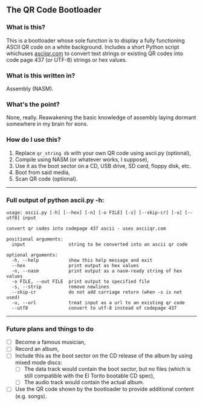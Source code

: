 
## The QR Code Bootloader
### What is this?
This is a bootloader whose sole function is to display a fully functioning ASCII QR code on a white background. Includes a short Python script whichuses [asciiqr.com](http://asciiqr.com/) to convert text strings or existing QR codes into code page 437 (or UTF-8) strings or hex values.

### What is this written in?
Assembly (NASM).

### What's the point?
None, really. Reawakening the basic knowledge of assembly laying dormant somewhere in my brain for eons.

### How do I use this?
1. Replace `qr_string db` with your own QR code using ascii.py (optional),
2. Compile using NASM (or whatever works, I suppose),
3. Use it as the boot sector on a CD, USB drive, SD card, floppy disk, etc.
4. Boot from said media,
5. Scan QR code (optional).

---

### Full output of python ascii.py -h:
```
usage: ascii.py [-h] [--hex] [-n] [-o FILE] [-s] [--skip-cr] [-u] [--utf8] input

convert qr codes into codepage 437 ascii - uses asciiqr.com

positional arguments:
  input                string to be converted into an ascii qr code

optional arguments:
  -h, --help           show this help message and exit
  --hex                print output as hex values
  -n, --nasm           print output as a nasm-ready string of hex values
  -o FILE, --out FILE  print output to specified file
  -s, --strip          remove newlines
  --skip-cr            do not add carriage return (when -s is not used)
  -u, --url            treat input as a url to an existing qr code
  --utf8               convert to utf-8 instead of codepage 437
```

---

### Future plans and things to do
- [ ] Become a famous musician,
- [ ] Record an album,
- [ ] Include this as the boot sector on the CD release of the album by using mixed mode discs:
	- [ ] The data track would contain the boot sector, but no files (which is still compatible with the El Torito bootable CD spec),
	- [ ] The audio track would contain the actual album.
- [ ] Use the QR code shown by the bootloader to provide additional content (e.g. songs).
